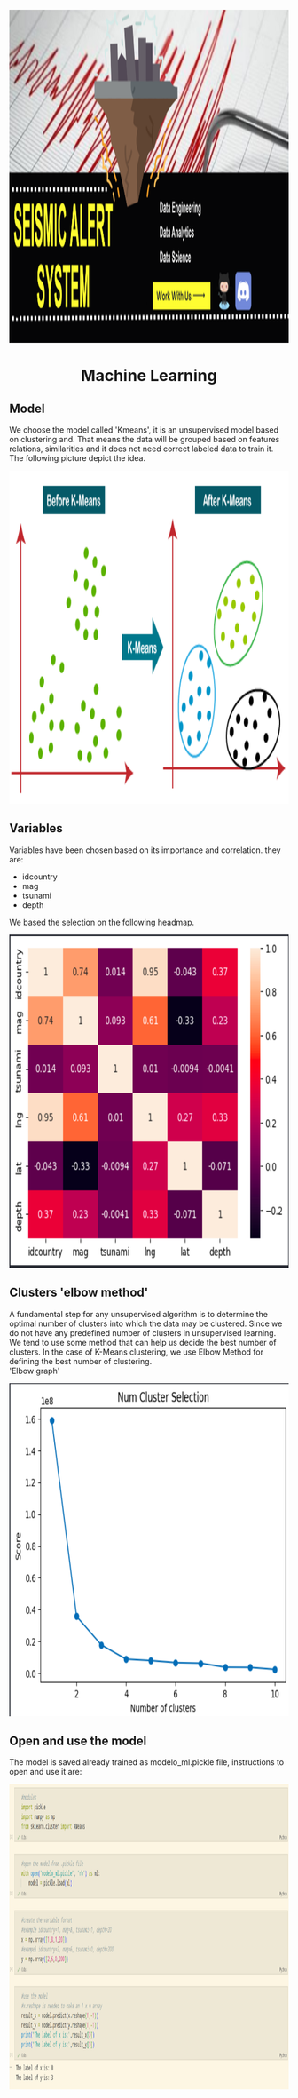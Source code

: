 <p align=center><img src='DTS_img/Banner-en.png' width=2000 height=600></p>

<h1 align=center>Machine Learning</h1>


<h2>Model</h2>

<p>We choose the model called 'Kmeans', it is an unsupervised model based on clustering and. That means the data will be grouped based on features relations, similarities and it does not need correct labeled data to train it. The following picture depict the idea.</p>

<p align=center><img src='DTS_img/kmeansgraph.png' width=800 height=600></p>

<h2>Variables</h2>

<p>Variables have been chosen based on its importance and correlation. they are:</p>

<ul>
<li>idcountry</li>
<li>mag</li>
<li>tsunami</li>
<li>depth</li>
</ul>

<p>We based the selection on the following headmap.</p>
<p align=center><img src='DTS_img/variablesCorrelation.png' width=600 height=600></p>

<h2>Clusters 'elbow method'</h2>

<p>A fundamental step for any unsupervised algorithm is to determine the optimal number of clusters into which the data may be clustered. Since we do not have any predefined number of clusters in unsupervised learning. We tend to use some method that can help us decide the best number of clusters.  In the case of K-Means clustering, we use Elbow Method for defining the best number of clustering. </br>'Elbow graph'</p>

<p align=center><img src='DTS_img/cluster_selection.png' width=600 height=600></p>


<h2>Open and use the model</h2>

<p>The model is saved already trained as modelo_ml.pickle file, instructions to open and use it are:</p>

<p align=center><img src='DTS_img/open_and_use_ml.png' width=1200 height=550></p>